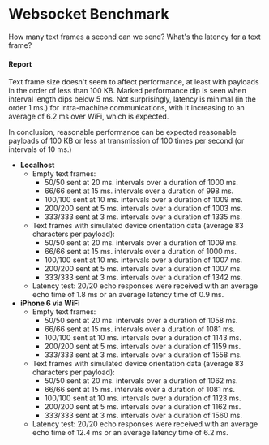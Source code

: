 # Websocket Benchmark

How many text frames a second can we send? What's the latency for a text frame?

#### Report
Text frame size doesn't seem to affect performance, at least with payloads in the order of less than 100 KB. Marked performance dip is seen when interval length dips below 5 ms. Not surprisingly, latency is minimal (in the order 1 ms.) for intra-machine communications, with it increasing to an average of 6.2 ms over WiFi, which is expected.

In conclusion, reasonable performance can be expected reasonable payloads of 100 KB or less at transmission of 100 times per second (or intervals of 10 ms.)

- **Localhost**
  - Empty text frames:
    - 50/50 sent at 20 ms. intervals over a duration of 1000 ms.
    - 66/66 sent at 15 ms. intervals over a duration of 998 ms.
    - 100/100 sent at 10 ms. intervals over a duration of 1009 ms.
    - 200/200 sent at 5 ms. intervals over a duration of 1003 ms.
    - 333/333 sent at 3 ms. intervals over a duration of 1335 ms.
  - Text frames with simulated device orientation data (average 83 characters per payload):
    - 50/50 sent at 20 ms. intervals over a duration of 1009 ms.
    - 66/66 sent at 15 ms. intervals over a duration of 1000 ms.
    - 100/100 sent at 10 ms. intervals over a duration of 1007 ms.
    - 200/200 sent at 5 ms. intervals over a duration of 1007 ms.
    - 333/333 sent at 3 ms. intervals over a duration of 1342 ms.
  - Latency test: 20/20 echo responses were received with an average echo time of 1.8 ms or an average latency time of 0.9 ms.
- **iPhone 6 via WiFi**
  - Empty text frames:
    - 50/50 sent at 20 ms. intervals over a duration of 1058 ms.
    - 66/66 sent at 15 ms. intervals over a duration of 1081 ms.
    - 100/100 sent at 10 ms. intervals over a duration of 1143 ms.
    - 200/200 sent at 5 ms. intervals over a duration of 1159 ms.
    - 333/333 sent at 3 ms. intervals over a duration of 1558 ms.
  - Text frames with simulated device orientation data (average 83 characters per payload):
    - 50/50 sent at 20 ms. intervals over a duration of 1062 ms.
    - 66/66 sent at 15 ms. intervals over a duration of 1081 ms.
    - 100/100 sent at 10 ms. intervals over a duration of 1123 ms.
    - 200/200 sent at 5 ms. intervals over a duration of 1162 ms.
    - 333/333 sent at 3 ms. intervals over a duration of 1560 ms.
  - Latency test: 20/20 echo responses were received with an average echo time of 12.4 ms or an average latency time of 6.2 ms.
